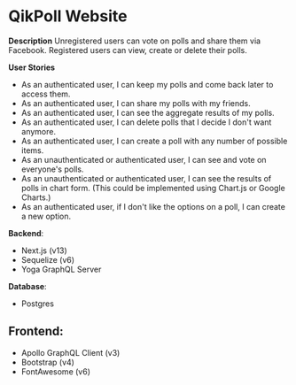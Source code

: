 # QikPoll Website

**Description**
Unregistered users can vote on polls and share them via Facebook. Registered users can view, create or delete their polls.

**User Stories**
- As an authenticated user, I can keep my polls and come back later to access them.
- As an authenticated user, I can share my polls with my friends.
- As an authenticated user, I can see the aggregate results of my polls.
- As an authenticated user, I can delete polls that I decide I don't want anymore.
- As an authenticated user, I can create a poll with any number of possible items.
- As an unauthenticated or authenticated user, I can see and vote on everyone's polls.
- As an unauthenticated or authenticated user, I can see the results of polls in chart form. (This could be implemented using Chart.js or Google Charts.)
- As an authenticated user, if I don't like the options on a poll, I can create a new option.

**Backend**:

- Next.js (v13)
- Sequelize (v6)
- Yoga GraphQL Server 

**Database**:

- Postgres

**Frontend**:
- 
- Apollo GraphQL Client (v3)
- Bootstrap (v4)
- FontAwesome (v6)
